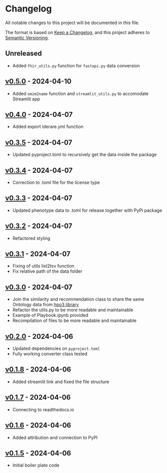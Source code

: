 # Changelog

All notable changes to this project will be documented in this file.

The format is based on [Keep a Changelog](https://keepachangelog.com/en/1.0.0/),
and this project adheres to [Semantic Versioning](https://semver.org/spec/v2.0.0.html).

## Unreleased
- Added ```fhir_utils.py``` function for ```fastapi.py``` data conversion

## [v0.5.0](https://github.com/ivanwilliammd/iderare-pheno/releases/tag/v0.5.0) - 2024-04-10
- Added ```omim2name``` function and ```streamlit_utils.py``` to accomodate Streamlit app

## [v0.4.0](https://github.com/ivanwilliammd/iderare-pheno/releases/tag/v0.4.0) - 2024-04-07
- Added export iderare.yml function

## [v0.3.5](https://github.com/ivanwilliammd/iderare-pheno/releases/tag/v0.3.5) - 2024-04-07
- Updated pyproject.toml to recursively get the data inside the package

## [v0.3.4](https://github.com/ivanwilliammd/iderare-pheno/releases/tag/v0.3.4) - 2024-04-07
- Correction to .toml file for the license type

## [v0.3.3](https://github.com/ivanwilliammd/iderare-pheno/releases/tag/v0.3.3) - 2024-04-07
- Updated phenotype data to .toml for release together with PyPi package

## [v0.3.2](https://github.com/ivanwilliammd/iderare-pheno/releases/tag/v0.3.2) - 2024-04-07
- Refactored styling

## [v0.3.1](https://github.com/ivanwilliammd/iderare-pheno/releases/tag/v0.3.1) - 2024-04-07
- Fixing of utils list2tsv function
- Fix relative path of the data folder

## [v0.3.0](https://github.com/ivanwilliammd/iderare-pheno/releases/tag/v0.3.0) - 2024-04-07
- Join the similarity and recommendation class to share the same Ontology data from [hpo3 library](https://github.com/anergictcell/hpo3)
- Refactor the utils.py to be more readable and maintainable
- Example of Playbook.ipynb provided
- Recompilation of files to be more readable and maintainable

## [v0.2.0](https://github.com/ivanwilliammd/iderare-pheno/releases/tag/v0.2.0) - 2024-04-06
- Updated dependencies on ```pyproject.toml```
- Fully working converter class tested

## [v0.1.8](https://github.com/ivanwilliammd/iderare-pheno/releases/tag/v0.1.8) - 2024-04-06
- Added streamlit link and fixed the file structure

## [v0.1.7](https://github.com/ivanwilliammd/iderare-pheno/releases/tag/v0.1.7) - 2024-04-06
- Connecting to readthedocs.io

## [v0.1.6](https://github.com/ivanwilliammd/iderare-pheno/releases/tag/v0.1.6) - 2024-04-06
- Added attribution and connection to PyPI

## [v0.1.5](https://github.com/ivanwilliammd/iderare-pheno/releases/tag/v0.1.5) - 2024-04-06
- Initial boiler plate code